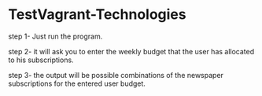 # TestVagrant-Technologies

step 1- Just run the program.

step 2- it will ask you to enter the weekly budget that the user has allocated to his subscriptions.

step 3- the output will be possible combinations of the newspaper subscriptions for the entered user budget.
